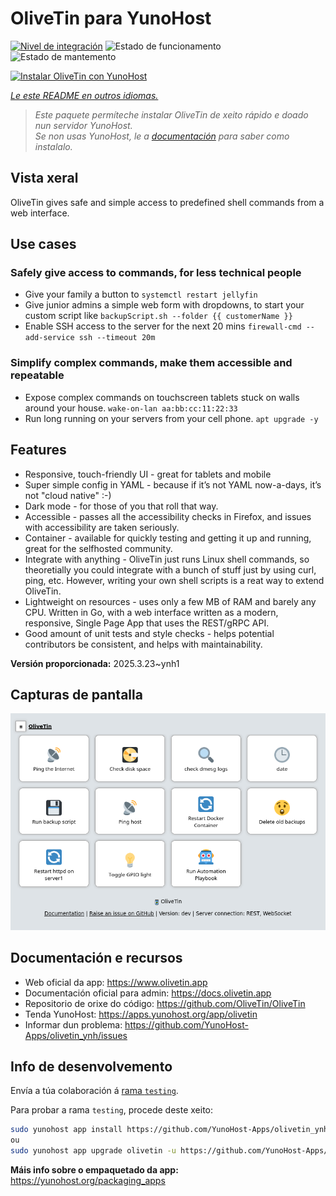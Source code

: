 <!--
NOTA: Este README foi creado automáticamente por <https://github.com/YunoHost/apps/tree/master/tools/readme_generator>
NON debe editarse manualmente.
-->

# OliveTin para YunoHost

[![Nivel de integración](https://apps.yunohost.org/badge/integration/olivetin)](https://ci-apps.yunohost.org/ci/apps/olivetin/)
![Estado de funcionamento](https://apps.yunohost.org/badge/state/olivetin)
![Estado de mantemento](https://apps.yunohost.org/badge/maintained/olivetin)

[![Instalar OliveTin con YunoHost](https://install-app.yunohost.org/install-with-yunohost.svg)](https://install-app.yunohost.org/?app=olivetin)

*[Le este README en outros idiomas.](./ALL_README.md)*

> *Este paquete permíteche instalar OliveTin de xeito rápido e doado nun servidor YunoHost.*  
> *Se non usas YunoHost, le a [documentación](https://yunohost.org/install) para saber como instalalo.*

## Vista xeral

OliveTin gives safe and simple access to predefined shell commands from a web interface.

## Use cases
###  Safely give access to commands, for less technical people

- Give your family a button to `systemctl restart jellyfin`
- Give junior admins a simple web form with dropdowns, to start your custom script like `backupScript.sh --folder {{ customerName }}`
- Enable SSH access to the server for the next 20 mins `firewall-cmd --add-service ssh --timeout 20m`

### Simplify complex commands, make them accessible and repeatable

- Expose complex commands on touchscreen tablets stuck on walls around your house. `wake-on-lan aa:bb:cc:11:22:33`
- Run long running on your servers from your cell phone. `apt upgrade -y`

## Features

- Responsive, touch-friendly UI - great for tablets and mobile
- Super simple config in YAML - because if it’s not YAML now-a-days, it’s not "cloud native" :-)
- Dark mode - for those of you that roll that way.
- Accessible - passes all the accessibility checks in Firefox, and issues with accessibility are taken seriously.
- Container - available for quickly testing and getting it up and running, great for the selfhosted community.
- Integrate with anything - OliveTin just runs Linux shell commands, so theoretially you could integrate with a bunch of stuff just by using curl, ping, etc. However, writing your own shell scripts is a reat way to extend OliveTin.
- Lightweight on resources - uses only a few MB of RAM and barely any CPU. Written in Go, with a web interface written as a modern, responsive, Single Page App that uses the REST/gRPC API.
- Good amount of unit tests and style checks - helps potential contributors be consistent, and helps with maintainability.


**Versión proporcionada:** 2025.3.23~ynh1

## Capturas de pantalla

![Captura de pantalla de OliveTin](./doc/screenshots/screenshotDesktop.png)

## Documentación e recursos

- Web oficial da app: <https://www.olivetin.app>
- Documentación oficial para admin: <https://docs.olivetin.app>
- Repositorio de orixe do código: <https://github.com/OliveTin/OliveTin>
- Tenda YunoHost: <https://apps.yunohost.org/app/olivetin>
- Informar dun problema: <https://github.com/YunoHost-Apps/olivetin_ynh/issues>

## Info de desenvolvemento

Envía a túa colaboración á [rama `testing`](https://github.com/YunoHost-Apps/olivetin_ynh/tree/testing).

Para probar a rama `testing`, procede deste xeito:

```bash
sudo yunohost app install https://github.com/YunoHost-Apps/olivetin_ynh/tree/testing --debug
ou
sudo yunohost app upgrade olivetin -u https://github.com/YunoHost-Apps/olivetin_ynh/tree/testing --debug
```

**Máis info sobre o empaquetado da app:** <https://yunohost.org/packaging_apps>
